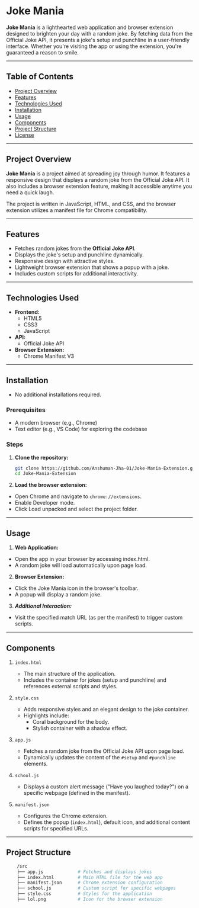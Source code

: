 # Joke Mania

**Joke Mania** is a lighthearted web application and browser extension designed to brighten your day with a random joke. By fetching data from the Official Joke API, it presents a joke's setup and punchline in a user-friendly interface. Whether you're visiting the app or using the extension, you're guaranteed a reason to smile.

---

## Table of Contents

- [Project Overview](#project-overview)
- [Features](#features)
- [Technologies Used](#technologies-used)
- [Installation](#installation)
- [Usage](#usage)
- [Components](#components)
- [Project Structure](#project-structure)
- [License](#license)

---

## Project Overview

**Joke Mania** is a project aimed at spreading joy through humor. It features a responsive design that displays a random joke from the Official Joke API. It also includes a browser extension feature, making it accessible anytime you need a quick laugh.

The project is written in JavaScript, HTML, and CSS, and the browser extension utilizes a manifest file for Chrome compatibility.

---

## Features

- Fetches random jokes from the **Official Joke API**.
- Displays the joke's setup and punchline dynamically.
- Responsive design with attractive styles.
- Lightweight browser extension that shows a popup with a joke.
- Includes custom scripts for additional interactivity.

---

## Technologies Used

- **Frontend:**
  - HTML5
  - CSS3
  - JavaScript
- **API:**
  - Official Joke API
- **Browser Extension:**
  - Chrome Manifest V3

---

## Installation
- No additional installations required. 

### Prerequisites

- A modern browser (e.g., Chrome)
- Text editor (e.g., VS Code) for exploring the codebase

### Steps

1. **Clone the repository:**
   ```bash
   git clone https://github.com/Anshuman-Jha-01/Joke-Mania-Extension.git
   cd Joke-Mania-Extension

2. **Load the browser extension:**
- Open Chrome and navigate to ```chrome://extensions```.
- Enable Developer mode.
- Click Load unpacked and select the project folder.

---

## Usage

1. **Web Application:**
- Open the app in your browser by accessing index.html.
- A random joke will load automatically upon page load.

2. **Browser Extension:**
- Click the Joke Mania icon in the browser's toolbar.
- A popup will display a random joke.

3. ***Additional Interaction:***
- Visit the specified match URL (as per the manifest) to trigger custom scripts.

---

## Components

1. ```index.html```
    - The main structure of the application.
    - Includes the container for jokes (setup and punchline) and references external scripts and styles.

2. ```style.css```
    - Adds responsive styles and an elegant design to the joke container.
    - Highlights include:
        - Coral background for the body.
        - Stylish container with a shadow effect.

3. ```app.js```
    - Fetches a random joke from the Official Joke API upon page load.
    - Dynamically updates the content of the ```#setup``` and ```#punchline``` elements.

4. ```school.js```
    - Displays a custom alert message ("Have you laughed today?") on a specific webpage (defined in the manifest).

5. ```manifest.json```
     - Configures the Chrome extension.
     - Defines the popup (```index.html```), default icon, and additional content scripts for specified URLs.

---

## Project Structure

```bash
    /src
    ├── app.js             # Fetches and displays jokes
    ├── index.html         # Main HTML file for the web app
    ├── manifest.json      # Chrome extension configuration
    ├── school.js          # Custom script for specific webpages
    ├── style.css          # Styles for the application
    ├── lol.png            # Icon for the browser extension

  ```

